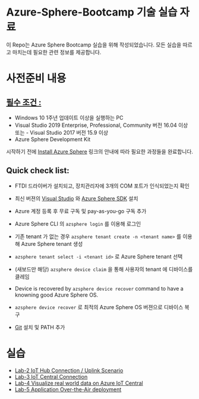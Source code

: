 # Azure-Sphere-Bootcamp 기술 실습 자료

이 Repo는 Azure Sphere Bootcamp 실습을 위해 작성되었습니다. 모든 실습을 따르고 마치는데 필요한 관련 정보를 제공합니다. 

# 사전준비 내용

## [필수 조건 :](https://docs.microsoft.com/ko-kr/azure-sphere/install/install)

- Windows 10 1주년 업데이트 이상을 실행하는 PC
- Visual Studio 2019 Enterprise, Professional, Community 버전 16.04 이상 또는 - Visual Studio 2017 버전 15.9 이상
- Azure Sphere Development Kit

시작하기 전에 [Install Azure Sphere](https://docs.microsoft.com/ko-kr/azure-sphere/install/overview) 링크의 안내에 따라 필요한 과정들을 완료합니다. 

## Quick check list:
- FTDI 드라이버가 설치되고, 장치관리자에 3개의 COM 포트가 인식되었는지 확인
- 최신 버젼의 [Visual Studio](https://www.visualstudio.com/) 와 [Azure Sphere SDK](https://aka.ms/AzureSphereHardware) 설치
- Azure 계정 등록 후 무료 구독 및 pay-as-you-go 구독 추가
- Azure Sphere CLI 의 `azsphere login` 를 이용해 로그인
- 기존 tenant 가 없는 경우 `azsphere tenant create -n <tenant name>` 를 이용해 Azure Sphere tenant 생성
- `azsphere tenant select -i <tenant id>` 로 Azure Sphere tenant 선택

- (새보드만 해당) `azsphere device claim` 을 통해 사용자의 tenant 에 디바이스를 클레임
- Device is recovered by `azsphere device recover` command to have a knowning good Azure Sphere OS.
- `azsphere device recover` 로 최적의 Azure Sphere OS 버젼으로 디바이스 복구
- [Git](https://git-scm.com/download/win) 설치 및 PATH 추가

# 실습 
- [Lab-2 IoT Hub Connection / Uplink Scenario](Lab-2.md)
- [Lab-3 IoT Central Connection](Lab-3.md)
- [Lab-4 Visualize real world data on Azure IoT Central](Lab-4.md)
- [Lab-5 Application Over-the-Air deployment](Lab-5.md)
